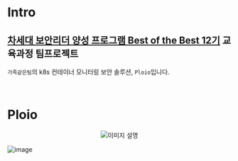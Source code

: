 # Intro

## [차세대 보안리더 양성 프로그램 Best of the Best 12기](https://www.kitribob.kr/) 교육과정 팀프로젝트
`가족같은팀`의 k8s 컨테이너 모니터링 보안 솔루션, `Ploio`입니다.

<br>

# Ploio

<p align="center">
  <img src="https://github.com/gazok/ploio_server/assets/102507306/ef0f2330-ec2f-4dc8-8454-4879c1659401" alt="이미지 설명">
</p>


![image](https://github.com/gazok/ploio_server/assets/102507306/4a373664-2a02-42f8-a5d2-ad441aa83362)
